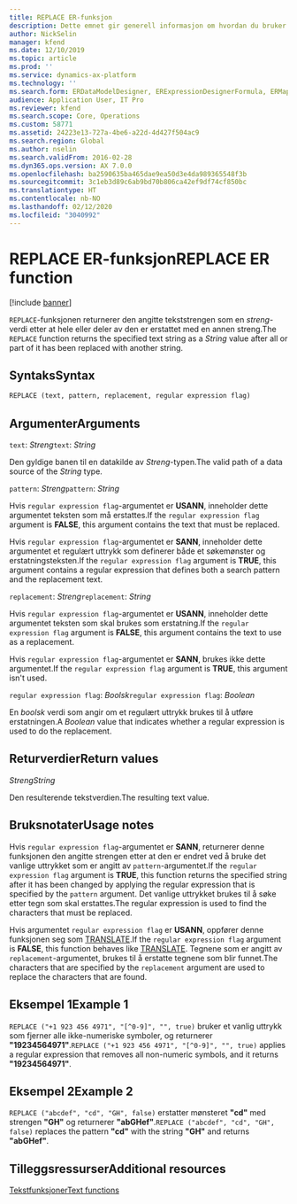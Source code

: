 ```yaml
---
title: REPLACE ER-funksjon
description: Dette emnet gir generell informasjon om hvordan du bruker ER-funksjonen REPLACE.
author: NickSelin
manager: kfend
ms.date: 12/10/2019
ms.topic: article
ms.prod: ''
ms.service: dynamics-ax-platform
ms.technology: ''
ms.search.form: ERDataModelDesigner, ERExpressionDesignerFormula, ERMappedFormatDesigner, ERModelMappingDesigner
audience: Application User, IT Pro
ms.reviewer: kfend
ms.search.scope: Core, Operations
ms.custom: 58771
ms.assetid: 24223e13-727a-4be6-a22d-4d427f504ac9
ms.search.region: Global
ms.author: nselin
ms.search.validFrom: 2016-02-28
ms.dyn365.ops.version: AX 7.0.0
ms.openlocfilehash: ba2590635ba465dae9ea50d3e4da989365548f3b
ms.sourcegitcommit: 3c1eb3d89c6ab9bd70b806ca42ef9df74cf850bc
ms.translationtype: HT
ms.contentlocale: nb-NO
ms.lasthandoff: 02/12/2020
ms.locfileid: "3040992"
---
```

# <span data-ttu-id="26715-103"><a name="REPLACE">REPLACE ER-funksjon</a></span><span class="sxs-lookup"><span data-stu-id="26715-103"><a name="REPLACE">REPLACE ER function</a></span></span>

[!include [banner](../includes/banner.md)]

<span data-ttu-id="26715-104">`REPLACE`-funksjonen returnerer den angitte tekststrengen som en *streng*-verdi etter at hele eller deler av den er erstattet med en annen streng.</span><span class="sxs-lookup"><span data-stu-id="26715-104">The `REPLACE` function returns the specified text string as a *String* value after all or part of it has been replaced with another string.</span></span>

## <a name="syntax"></a><span data-ttu-id="26715-105">Syntaks</span><span class="sxs-lookup"><span data-stu-id="26715-105">Syntax</span></span>

```vb
REPLACE (text, pattern, replacement, regular expression flag)
```

## <a name="arguments"></a><span data-ttu-id="26715-106">Argumenter</span><span class="sxs-lookup"><span data-stu-id="26715-106">Arguments</span></span>

<span data-ttu-id="26715-107">`text`: *Streng*</span><span class="sxs-lookup"><span data-stu-id="26715-107">`text`: *String*</span></span>

<span data-ttu-id="26715-108">Den gyldige banen til en datakilde av *Streng*-typen.</span><span class="sxs-lookup"><span data-stu-id="26715-108">The valid path of a data source of the *String* type.</span></span>

<span data-ttu-id="26715-109">`pattern`: *Streng*</span><span class="sxs-lookup"><span data-stu-id="26715-109">`pattern`: *String*</span></span>

<span data-ttu-id="26715-110">Hvis `regular expression flag`-argumentet er **USANN**, inneholder dette argumentet teksten som må erstattes.</span><span class="sxs-lookup"><span data-stu-id="26715-110">If the `regular expression flag` argument is **FALSE**, this argument contains the text that must be replaced.</span></span>

<span data-ttu-id="26715-111">Hvis `regular expression flag`-argumentet er **SANN**, inneholder dette argumentet et regulært uttrykk som definerer både et søkemønster og erstatningsteksten.</span><span class="sxs-lookup"><span data-stu-id="26715-111">If the `regular expression flag` argument is **TRUE**, this argument contains a regular expression that defines both a search pattern and the replacement text.</span></span>

<span data-ttu-id="26715-112">`replacement`: *Streng*</span><span class="sxs-lookup"><span data-stu-id="26715-112">`replacement`: *String*</span></span>

<span data-ttu-id="26715-113">Hvis `regular expression flag`-argumentet er **USANN**, inneholder dette argumentet teksten som skal brukes som erstatning.</span><span class="sxs-lookup"><span data-stu-id="26715-113">If the `regular expression flag` argument is **FALSE**, this argument contains the text to use as a replacement.</span></span>

<span data-ttu-id="26715-114">Hvis `regular expression flag`-argumentet er **SANN**, brukes ikke dette argumentet.</span><span class="sxs-lookup"><span data-stu-id="26715-114">If the `regular expression flag` argument is **TRUE**, this argument isn't used.</span></span>

<span data-ttu-id="26715-115">`regular expression flag`: *Boolsk*</span><span class="sxs-lookup"><span data-stu-id="26715-115">`regular expression flag`: *Boolean*</span></span>

<span data-ttu-id="26715-116">En *boolsk* verdi som angir om et regulært uttrykk brukes til å utføre erstatningen.</span><span class="sxs-lookup"><span data-stu-id="26715-116">A *Boolean* value that indicates whether a regular expression is used to do the replacement.</span></span>

## <a name="return-values"></a><span data-ttu-id="26715-117">Returverdier</span><span class="sxs-lookup"><span data-stu-id="26715-117">Return values</span></span>

<span data-ttu-id="26715-118">*Streng*</span><span class="sxs-lookup"><span data-stu-id="26715-118">*String*</span></span>

<span data-ttu-id="26715-119">Den resulterende tekstverdien.</span><span class="sxs-lookup"><span data-stu-id="26715-119">The resulting text value.</span></span>

## <a name="usage-notes"></a><span data-ttu-id="26715-120">Bruksnotater</span><span class="sxs-lookup"><span data-stu-id="26715-120">Usage notes</span></span>

<span data-ttu-id="26715-121">Hvis `regular expression flag`-argumentet er **SANN**, returnerer denne funksjonen den angitte strengen etter at den er endret ved å bruke det vanlige uttrykket som er angitt av `pattern`-argumentet.</span><span class="sxs-lookup"><span data-stu-id="26715-121">If the `regular expression flag` argument is **TRUE**, this function returns the specified string after it has been changed by applying the regular expression that is specified by the `pattern` argument.</span></span> <span data-ttu-id="26715-122">Det vanlige uttrykket brukes til å søke etter tegn som skal erstattes.</span><span class="sxs-lookup"><span data-stu-id="26715-122">The regular expression is used to find the characters that must be replaced.</span></span>

<span data-ttu-id="26715-123">Hvis argumentet `regular expression flag` er **USANN**, oppfører denne funksjonen seg som [TRANSLATE](er-functions-text-translate.md).</span><span class="sxs-lookup"><span data-stu-id="26715-123">If the `regular expression flag` argument is **FALSE**, this function behaves like [TRANSLATE](er-functions-text-translate.md).</span></span> <span data-ttu-id="26715-124">Tegnene som er angitt av `replacement`-argumentet, brukes til å erstatte tegnene som blir funnet.</span><span class="sxs-lookup"><span data-stu-id="26715-124">The characters that are specified by the `replacement` argument are used to replace the characters that are found.</span></span> 

## <a name="example-1"></a><span data-ttu-id="26715-125">Eksempel 1</span><span class="sxs-lookup"><span data-stu-id="26715-125">Example 1</span></span>

<span data-ttu-id="26715-126">`REPLACE ("+1 923 456 4971", "[^0-9]", "", true)` bruker et vanlig uttrykk som fjerner alle ikke-numeriske symboler, og returnerer **"19234564971"**.</span><span class="sxs-lookup"><span data-stu-id="26715-126">`REPLACE ("+1 923 456 4971", "[^0-9]", "", true)` applies a regular expression that removes all non-numeric symbols, and it returns **"19234564971"**.</span></span> 

## <a name="example-2"></a><span data-ttu-id="26715-127">Eksempel 2</span><span class="sxs-lookup"><span data-stu-id="26715-127">Example 2</span></span>

<span data-ttu-id="26715-128">`REPLACE ("abcdef", "cd", "GH", false)` erstatter mønsteret **"cd"** med strengen **"GH"** og returnerer **"abGHef"**.</span><span class="sxs-lookup"><span data-stu-id="26715-128">`REPLACE ("abcdef", "cd", "GH", false)` replaces the pattern **"cd"** with the string **"GH"** and returns **"abGHef"**.</span></span>

## <a name="additional-resources"></a><span data-ttu-id="26715-129">Tilleggsressurser</span><span class="sxs-lookup"><span data-stu-id="26715-129">Additional resources</span></span>

[<span data-ttu-id="26715-130">Tekstfunksjoner</span><span class="sxs-lookup"><span data-stu-id="26715-130">Text functions</span></span>](er-functions-category-text.md)
